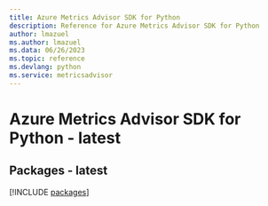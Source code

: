 ```yaml
---
title: Azure Metrics Advisor SDK for Python
description: Reference for Azure Metrics Advisor SDK for Python
author: lmazuel
ms.author: lmazuel
ms.data: 06/26/2023
ms.topic: reference
ms.devlang: python
ms.service: metricsadvisor
---
```

# Azure Metrics Advisor SDK for Python - latest
## Packages - latest
[!INCLUDE [packages](metrics-advisor-index.md)]